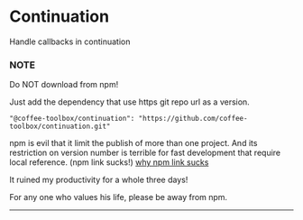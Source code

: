 # Continuation
Handle callbacks in continuation

### NOTE
Do NOT download from npm!

Just add the dependency that use https git repo url as a version.

    "@coffee-toolbox/continuation": "https://github.com/coffee-toolbox/continuation.git"

npm is evil that it limit the publish of more than one project.
And its restriction on version number is terrible for fast development that
require local reference. (npm link sucks!)
[why npm link sucks](https://github.com/webpack/webpack/issues/554)

It ruined my productivity for a whole three days!

For any one who values his life, please be away from npm.

----

